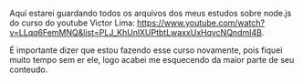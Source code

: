 Aqui estarei guardando todos os arquivos dos meus estudos sobre node.js do curso do youtube Victor Lima: https://www.youtube.com/watch?v=LLqq6FemMNQ&list=PLJ_KhUnlXUPtbtLwaxxUxHqvcNQndmI4B.

É importante dizer que estou fazendo esse curso novamente, pois fiquei muito tempo sem er ele, 
logo acabei me esquecendo da maior parte de seu conteudo. 

